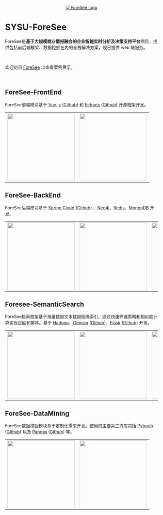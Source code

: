 <p align="center"><a href="http://180.76.249.27/sysuforesee/foresee/#/" target="_blank" rel="noopener noreferrer"><img src="http://180.76.249.27/sysuforesee/foresee/static/img/logo-black.ee6db47c.png" alt="ForeSee logo"></a></p>

# SYSU-ForeSee
ForeSee是**基于大规模商业情报融合的企业智能实时分析及决策支持平台**项目，提供包括前后端框架、数据挖掘在内的全栈解决方案，现已提供 web 端服务。

<br>

欢迎访问 [ForeSee](http://180.76.249.27/sysuforesee/foresee/#/) 以查看案例展示。

<br>

## ForeSee-FrontEnd
ForeSee前端模块基于 [Vue.js](https://vuejs.org/index.html) ([Github](https://github.com/vuejs/vue)) 和 [Echarts](https://echarts.apache.org/zh/index.html) ([Github](https://github.com/apache/echarts)) 开源框架开发。

<table align="center">
  <tbody>
    <tr>
      <!-- <td align="center" valign="middle">
        <a href="https://hadoop.apache.org/" target="_blank">
          <img width="222px" src="https://hadoop.apache.org/elephant.png">
        </a>
      </td> -->
      <td align="center" valign="middle">
        <a href="https://vuejs.org/index.html" target="_blank">
          <img width="222px" src="https://vuejs.org/images/logo.png">
        </a>
      </td>
      <td align="center" valign="middle">
        <a href="https://echarts.apache.org/zh/index.html" target="_blank">
          <img width="222px" src="https://cdn.jsdelivr.net/gh/apache/echarts-website@asf-site/zh/images/logo.png?_v_=20200710_1">
        </a>
      </td>
      <!-- <td align="center" valign="middle">
        <a href="https://passionatepeople.io/" target="_blank">
          <img width="222px" src="https://raw.githubusercontent.com/vuejs/vuejs.org/master/themes/vue/source/images/passionate_people.png">
        </a>
      </td> -->
    </tr>
  </tbody>
</table>

## ForeSee-BackEnd
ForeSee后端模块基于 [Spring Cloud](https://spring.io/projects/spring-cloud) ([Github](https://github.com/spring-projects/spring-cloud)) 、[Neo4j](https://neo4j.com/)、[Redis](https://redis.io/)、[MongoDB](https://www.mongodb.com/cn) 开发。

<table align="center">
  <tbody>
    <tr>
      <td align="center" valign="middle">
        <a href="https://spring.io/projects/spring-cloud" target="_blank">
          <img width="222px" src="https://spring.io/images/projects/spring-cloud-81fe04ab129ab99da0e7c7115bb09920.svg">
        </a>
      </td>
      <td align="center" valign="middle">
        <a href="https://neo4j.com/" target="_blank">
          <img width="222px" src="https://dist.neo4j.com/wp-content/uploads/neo4j_logo-325x150-226x100.png">
        </a>
      </td>
      <td align="center" valign="middle">
        <a href="https://redis.io/" target="_blank">
          <img width="222px" src="https://redis.io/images/redis-white.png">
        </a>
      </td>
      <td align="center" valign="middle">
        <a href="https://www.mongodb.com/cn" target="_blank">
          <img width="222px" src="https://upload.wikimedia.org/wikipedia/commons/thumb/0/00/Mongodb.png/440px-Mongodb.png">
        </a>
      </td>
    </tr>
  </tbody>
</table>

## Foresee-SemanticSearch
ForeSee检索框架基于海量数据文本数据倒排索引，通过快速筛选策略和相似度计算实现召回和排序。基于 [Hadoop](https://hadoop.apache.org/)、[Gensim](https://radimrehurek.com/gensim/) ([Github](https://github.com/RaRe-Technologies/gensim))、[Flask](https://palletsprojects.com/p/flask/) ([Github](https://github.com/pallets/flask)) 开发。

<table align="center">
  <tbody>
    <tr>
      <td align="center" valign="middle">
        <a href="https://hadoop.apache.org/" target="_blank">
          <img width="222px" src="https://hadoop.apache.org/elephant.png">
        </a>
      </td>
      <td align="center" valign="middle">
        <a href="https://radimrehurek.com/gensim/" target="_blank">
          <img width="222px" src="https://radimrehurek.com/gensim/_static/images/gensim.png">
        </a>
      </td>
      <td align="center" valign="middle">
        <a href="https://palletsprojects.com/p/flask/" target="_blank">
          <img width="222px" src="https://flask.palletsprojects.com/en/1.1.x/_images/flask-logo.png">
        </a>
      </td>
      <!-- <td align="center" valign="middle">
        <a href="https://passionatepeople.io/" target="_blank">
          <img width="222px" src="https://raw.githubusercontent.com/vuejs/vuejs.org/master/themes/vue/source/images/passionate_people.png">
        </a>
      </td> -->
    </tr>
  </tbody>
</table>

## ForeSee-DataMining
ForeSee数据挖掘模块基于定制化需求开发。使用的主要第三方库包括 [Pytorch](https://pytorch.org/) ([Github](https://github.com/pytorch/pytorch)) 以及 [Pandas](https://pandas.pydata.org/) ([Github](https://github.com/pandas-dev/pandas/)) 等。

<table align="center">
  <tbody>
    <tr>
      <td align="center" valign="middle">
        <a href="https://pytorch.org/" target="_blank">
          <img width="222px" src="https://upload.wikimedia.org/wikipedia/commons/thumb/c/c6/PyTorch_logo_black.svg/440px-PyTorch_logo_black.svg.png">
        </a>
      </td>
      <td align="center" valign="middle">
        <a href="https://pandas.pydata.org/" target="_blank">
          <img width="222px" src="https://upload.wikimedia.org/wikipedia/commons/thumb/e/ed/Pandas_logo.svg/450px-Pandas_logo.svg.png">
        </a>
      </td>
      <!-- <td align="center" valign="middle">
        <a href="https://palletsprojects.com/p/flask/" target="_blank">
          <img width="222px" src="https://flask.palletsprojects.com/en/1.1.x/_images/flask-logo.png">
        </a>
      </td> -->
      <!-- <td align="center" valign="middle">
        <a href="https://passionatepeople.io/" target="_blank">
          <img width="222px" src="https://raw.githubusercontent.com/vuejs/vuejs.org/master/themes/vue/source/images/passionate_people.png">
        </a>
      </td> -->
    </tr>
  </tbody>
</table>